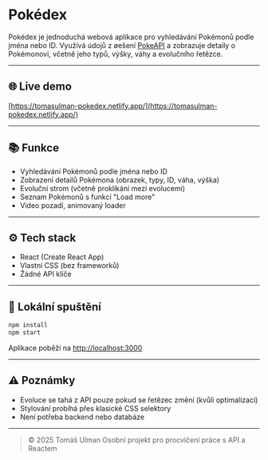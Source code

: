 # Pokédex

Pokédex je jednoduchá webová aplikace pro vyhledávání Pokémonů podle jména nebo ID. Využívá údojů z øešení [PokeAPI](https://pokeapi.co/) a zobrazuje detaily o Pokémonovi, včetně jeho typů, výšky, váhy a evolučního řetězce.

---

## 🌐 Live demo

[https://tomasulman-pokedex.netlify.app/](https://tomasulman-pokedex.netlify.app/)

---

## 📚 Funkce

- Vyhledávání Pokémonů podle jména nebo ID
- Zobrazení detailů Pokémona (obrazek, typy, ID, váha, výška)
- Evoluční strom (včetně proklikání mezi evolucemi)
- Seznam Pokémonů s funkcí "Load more"
- Video pozadí, animovaný loader

---

## ⚙️ Tech stack

- React (Create React App)
- Vlastní CSS (bez frameworků)
- Žádné API klíče

---

## 🚀 Lokální spuštění

```bash
npm install
npm start
```

Aplikace poběží na [http://localhost:3000](http://localhost:3000)

---

## ⚠️ Poznámky

- Evoluce se tahá z API pouze pokud se řetězec změní (kvůli optimalizaci)
- Stylování probíhá přes klasické CSS selektory
- Není potřeba backend nebo databáze

---

> © 2025 Tomáš Ulman
> Osobní projekt pro procvičení práce s API a Reactem
